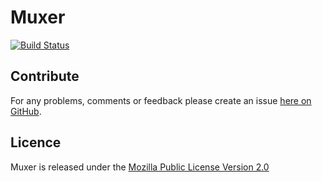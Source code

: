 Muxer
=======

[![Build Status](https://secure.travis-ci.org/brendanhay/muxer.png)](http://travis-ci.org/brendanhay/muxer)


<a name="contribute" />

Contribute
----------

For any problems, comments or feedback please create an issue [here on GitHub](github.com/brendanhay/muxer/issues).


<a name="licence" />

Licence
-------

Muxer is released under the [Mozilla Public License Version 2.0](http://www.mozilla.org/MPL/)
